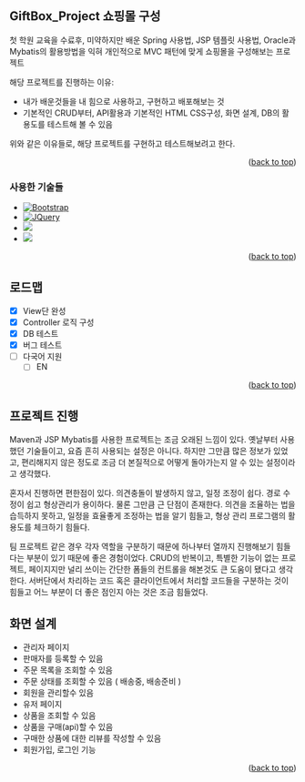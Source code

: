 
<a name="readme-top"></a>

<!-- ABOUT THE PROJECT -->
## GiftBox_Project 쇼핑몰 구성

첫 학원 교육을 수료후, 미약하지만 배운 Spring 사용법, JSP 템플릿 사용법, Oracle과 Mybatis의 활용방법을 익혀 개인적으로 MVC 패턴에 맞게 쇼핑몰을 구성해보는 프로젝트

해당 프로젝트를 진행하는 이유:
* 내가 배운것들을 내 힘으로 사용하고, 구현하고 배포해보는 것
* 기본적인 CRUD부터, API활용과 기본적인 HTML CSS구성, 화면 설계, DB의 활용도를 테스트해 볼 수 있음

위와 같은 이유들로, 해당 프로젝트를 구현하고 테스트해보려고 한다.

<p align="right">(<a href="#readme-top">back to top</a>)</p>



### 사용한 기술들

* [![Bootstrap][Bootstrap.com]][Bootstrap-url]
* [![JQuery][JQuery.com]][JQuery-url]
* <img src="https://img.shields.io/badge/springboot-6DB33F?style=for-the-badge&logo=springboot&logoColor=white">
* <img src="https://img.shields.io/badge/git-F05032?style=for-the-badge&logo=git&logoColor=white">

<p align="right">(<a href="#readme-top">back to top</a>)</p>

<!-- ROADMAP -->
## 로드맵

- [x] View단 완성
- [x] Controller 로직 구성
- [x] DB 테스트
- [x] 버그 테스트
- [ ] 다국어 지원
    - [ ] EN

<p align="right">(<a href="#readme-top">back to top</a>)</p>

<!-- CONTRIBUTING -->
## 프로젝트 진행

Maven과 JSP Mybatis를 사용한 프로젝트는 조금 오래된 느낌이 있다. 옛날부터 사용했던 기술들이고, 요즘 흔히 사용되는 설정은 아니다. 하지만 그만큼 많은 정보가 있었고, 편리해지지 않은 정도로 조금 더 본질적으로 어떻게 돌아가는지 알 수 있는 설정이라고 생각했다.

혼자서 진행하면 편한점이 있다. 의견충돌이 발생하지 않고, 일정 조정이 쉽다. 경로 수정이 쉽고 형상관리가 용이하다. 물론 그만큼 근 단점이 존재한다. 의견을 조율하는 법을 습득하지 못하고, 일정을 효율좋게 조정하는 법을 알기 힘들고, 형상 관리 프로그램의 활용도를 체크하기 힘들다.

팀 프로젝트 같은 경우 각자 역할을 구분하기 때문에 하나부터 열까지 진행해보기 힘들다는 부분이 있기 때문에 좋은 경험이었다. CRUD의 반복이고, 특별한 기능이 없는 프로젝트, 페이지지만 널리 쓰이는 간단한 폼들의 컨트롤을 해본것도 큰 도움이 됐다고 생각한다. 서버단에서 차리하는 코드 혹은 클라이언트에서 처리할 코드들을 구분하는 것이 힘들고 어느 부분이 더 좋은 점인지 아는 것은 조금 힘들었다.


## 화면 설계

* 관리자 페이지
 * 판매자를 등록할 수 있음
 * 주문 목록을 조회할 수 있음
 * 주문 상태를 조회할 수 있음 ( 배송중, 배송준비 )
 * 회원을 관리할수 있음
* 유저 페이지
 * 상품을 조회할 수 있음
 * 상품을 구매(api)할 수 있음
 * 구매한 상품에 대한 리뷰를 작성할 수 있음
 * 회원가입, 로그인 기능

   

<p align="right">(<a href="#readme-top">back to top</a>)</p>


<!-- MARKDOWN LINKS & IMAGES -->
<!-- https://www.markdownguide.org/basic-syntax/#reference-style-links -->
[contributors-shield]: https://img.shields.io/github/contributors/othneildrew/Best-README-Template.svg?style=for-the-badge
[contributors-url]: https://github.com/othneildrew/Best-README-Template/graphs/contributors
[forks-shield]: https://img.shields.io/github/forks/othneildrew/Best-README-Template.svg?style=for-the-badge
[forks-url]: https://github.com/othneildrew/Best-README-Template/network/members
[stars-shield]: https://img.shields.io/github/stars/othneildrew/Best-README-Template.svg?style=for-the-badge
[stars-url]: https://github.com/othneildrew/Best-README-Template/stargazers
[issues-shield]: https://img.shields.io/github/issues/othneildrew/Best-README-Template.svg?style=for-the-badge
[issues-url]: https://github.com/othneildrew/Best-README-Template/issues
[license-shield]: https://img.shields.io/github/license/othneildrew/Best-README-Template.svg?style=for-the-badge
[license-url]: https://github.com/othneildrew/Best-README-Template/blob/master/LICENSE.txt
[linkedin-shield]: https://img.shields.io/badge/-LinkedIn-black.svg?style=for-the-badge&logo=linkedin&colorB=555
[linkedin-url]: https://linkedin.com/in/othneildrew
[product-screenshot]: images/screenshot.png
[Next.js]: https://img.shields.io/badge/next.js-000000?style=for-the-badge&logo=nextdotjs&logoColor=white
[Next-url]: https://nextjs.org/
[React.js]: https://img.shields.io/badge/React-20232A?style=for-the-badge&logo=react&logoColor=61DAFB
[React-url]: https://reactjs.org/
[Vue.js]: https://img.shields.io/badge/Vue.js-35495E?style=for-the-badge&logo=vuedotjs&logoColor=4FC08D
[Vue-url]: https://vuejs.org/
[Angular.io]: https://img.shields.io/badge/Angular-DD0031?style=for-the-badge&logo=angular&logoColor=white
[Angular-url]: https://angular.io/
[Svelte.dev]: https://img.shields.io/badge/Svelte-4A4A55?style=for-the-badge&logo=svelte&logoColor=FF3E00
[Svelte-url]: https://svelte.dev/
[Laravel.com]: https://img.shields.io/badge/Laravel-FF2D20?style=for-the-badge&logo=laravel&logoColor=white
[Laravel-url]: https://laravel.com
[Bootstrap.com]: https://img.shields.io/badge/Bootstrap-563D7C?style=for-the-badge&logo=bootstrap&logoColor=white
[Bootstrap-url]: https://getbootstrap.com
[JQuery.com]: https://img.shields.io/badge/jQuery-0769AD?style=for-the-badge&logo=jquery&logoColor=white
[JQuery-url]: https://jquery.com 
